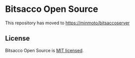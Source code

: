 # Bitsacco Open Source

This repository has moved to [https://minmoto/bitsaccoserver](https://github.com/minmoto/bitsaccoserver)

## License

Bitsacco Open Source is [MIT licensed](https://github.com/bitsacco/opensource/blob/main/LICENSE).
